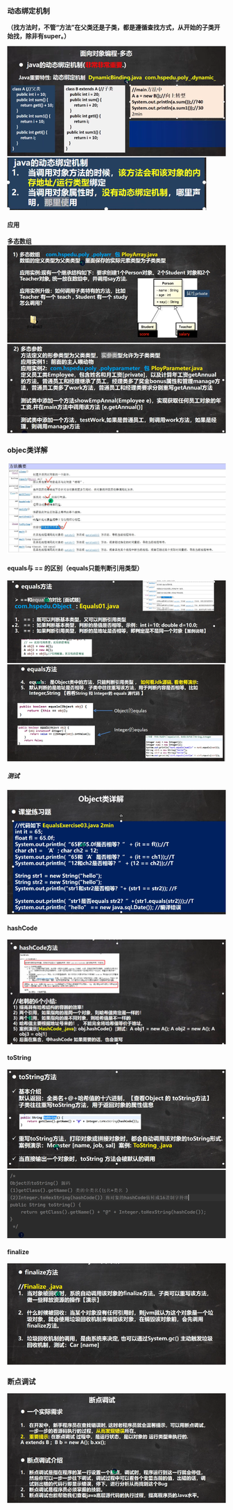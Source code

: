 
### 动态绑定机制

**（找方法时，不管“方法”在父类还是子类，都是遵循查找方式，从开始的子类开始找，除非有super。）**

![输入图片说明](/imgs/2024-07-13/0meerbJpcO8UwIR8.png)
![输入图片说明](/imgs/2024-07-13/AVc01vL8ic9k6ziy.png)

#### 应用
**多态数组**
![输入图片说明](/imgs/2024-07-13/Zc7NWXxOYtDd0bmG.png)
![输入图片说明](/imgs/2024-07-13/IOnOZJgy4QsJhFfq.png)


### objec类详解
![输入图片说明](/imgs/2024-07-13/zKshsBJb2dE7RAeX.png)

#### equals与 == 的区别（equals只能判断引用类型）
![输入图片说明](/imgs/2024-07-13/CPQRxp8rqNUopqRo.png)
![输入图片说明](/imgs/2024-07-13/XRiE4kvfOOdP9jaD.png)

##### 测试

![输入图片说明](/imgs/2024-07-13/1WYSZsI0bOb4bZ8S.png)

#### hashCode
![输入图片说明](/imgs/2024-07-13/v2lcBFVoJtFNrC6S.png)
#### toString
![输入图片说明](/imgs/2024-07-13/bH5ojbudubjEsRb4.png)
![输入图片说明](/imgs/2024-07-13/KgxiutWBbpfutPG2.png)

#### finalize
 ![输入图片说明](/imgs/2024-07-13/EP37wGF18mevfcid.png)

### 断点调试
![输入图片说明](/imgs/2024-07-13/yAVqfbeUdMIBBYkz.png)
<!--stackedit_data:
eyJoaXN0b3J5IjpbLTk1Mjc3MzgxNSw0NzA5MDQ0NjksLTExMj
YzNjI2NzcsLTE5MTQwNDk2MTYsLTgxMzc3OTI2OCwxNTM3NDA1
NDc5LC02MTQ3NjYxMjRdfQ==
-->